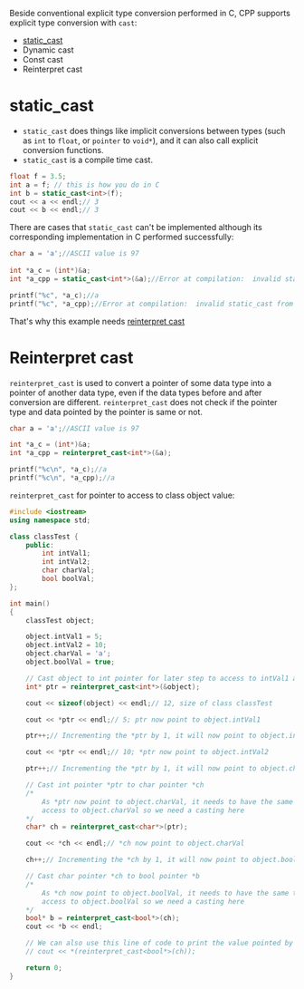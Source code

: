 Beside conventional explicit type conversion performed in C, CPP supports explicit type conversion with ``cast``:

* [static_cast](#static_cast)
* Dynamic cast
* Const cast
* Reinterpret cast

# static_cast

* ``static_cast`` does things like implicit conversions between types (such as ``int`` to ``float``, or ``pointer`` to ``void*``), and it can also call explicit conversion functions.
* ``static_cast`` is a compile time cast.

```cpp
float f = 3.5;
int a = f; // this is how you do in C
int b = static_cast<int>(f);
cout << a << endl;// 3
cout << b << endl;// 3 
```

There are cases that ``static_cast`` can't be implemented although its corresponding implementation in C performed successfully:

```cpp
char a = 'a';//ASCII value is 97
  
int *a_c = (int*)&a; 
int *a_cpp = static_cast<int*>(&a);//Error at compilation:  invalid static_cast from type 'char*' to type 'int*'

printf("%c", *a_c);//a
printf("%c", *a_cpp);//Error at compilation:  invalid static_cast from type 'char*' to type 'int*'
```
That's why this example needs [reinterpret cast](Reinterpret%20cast)

# Reinterpret cast

``reinterpret_cast`` is used to convert a pointer of some data type into a pointer of another data type, even if the data types before and after conversion are different. ``reinterpret_cast`` does not check if the pointer type and data pointed by the pointer is same or not.

```cpp
char a = 'a';//ASCII value is 97

int *a_c = (int*)&a; 
int *a_cpp = reinterpret_cast<int*>(&a);

printf("%c\n", *a_c);//a
printf("%c\n", *a_cpp);//a
```
``reinterpret_cast`` for pointer to access to class object value:
```cpp
#include <iostream>
using namespace std;

class classTest {
	public:
		int intVal1;
		int intVal2;
		char charVal;
		bool boolVal;
};

int main()
{
	classTest object;

	object.intVal1 = 5;
	object.intVal2 = 10;
	object.charVal = 'a';
	object.boolVal = true;

	// Cast object to int pointer for later step to access to intVal1 and intVal2
	int* ptr = reinterpret_cast<int*>(&object);

	cout << sizeof(object) << endl;// 12, size of class classTest

	cout << *ptr << endl;// 5; ptr now point to object.intVal1

	ptr++;// Incrementing the *ptr by 1, it will now point to object.intVal2

	cout << *ptr << endl;// 10; *ptr now point to object.intVal2

	ptr++;// Incrementing the *ptr by 1, it will now point to object.charVal

	// Cast int pointer *ptr to char pointer *ch
	/*
		As *ptr now point to object.charVal, it needs to have the same type to
		access to object.charVal so we need a casting here
	*/
	char* ch = reinterpret_cast<char*>(ptr);

	cout << *ch << endl;// *ch now point to object.charVal

	ch++;// Incrementing the *ch by 1, it will now point to object.boolVal

	// Cast char pointer *ch to bool pointer *b
	/*
		As *ch now point to object.boolVal, it needs to have the same type to
		access to object.boolVal so we need a casting here
	*/
	bool* b = reinterpret_cast<bool*>(ch);
	cout << *b << endl;

	// We can also use this line of code to print the value pointed by (*ch)
	// cout << *(reinterpret_cast<bool*>(ch));

	return 0;
}
```